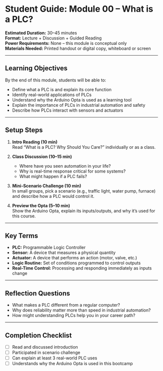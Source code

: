 
# Student Guide: Module 00 – What is a PLC?

**Estimated Duration:** 30–45 minutes  
**Format:** Lecture + Discussion + Guided Reading  
**Power Requirements:** None – this module is conceptual only  
**Materials Needed:** Printed handout or digital copy, whiteboard or screen

---

## Learning Objectives

By the end of this module, students will be able to:

- Define what a PLC is and explain its core function
- Identify real-world applications of PLCs
- Understand why the Arduino Opta is used as a learning tool
- Explain the importance of PLCs in industrial automation and safety
- Describe how PLCs interact with sensors and actuators

---

## Setup Steps

1. **Intro Reading (10 min)**  
   Read “What is a PLC? Why Should You Care?” individually or as a class.

2. **Class Discussion (10–15 min)**  
   - Where have you seen automation in your life?
   - Why is real-time response critical for some systems?
   - What might happen if a PLC fails?

3. **Mini-Scenario Challenge (10 min)**  
   In small groups, pick a scenario (e.g., traffic light, water pump, furnace) and describe how a PLC would control it.

4. **Preview the Opta (5–10 min)**  
   Show the Arduino Opta, explain its inputs/outputs, and why it’s used for this course.

---

## Key Terms

- **PLC:** Programmable Logic Controller
- **Sensor:** A device that measures a physical quantity
- **Actuator:** A device that performs an action (motor, valve, etc.)
- **Logic Routine:** Set of conditions programmed to control outputs
- **Real-Time Control:** Processing and responding immediately as inputs change

---

## Reflection Questions

- What makes a PLC different from a regular computer?
- Why does reliability matter more than speed in industrial automation?
- How might understanding PLCs help you in your career path?

---

## Completion Checklist

- [ ] Read and discussed introduction
- [ ] Participated in scenario challenge
- [ ] Can explain at least 3 real-world PLC uses
- [ ] Understands why the Arduino Opta is used in this bootcamp
